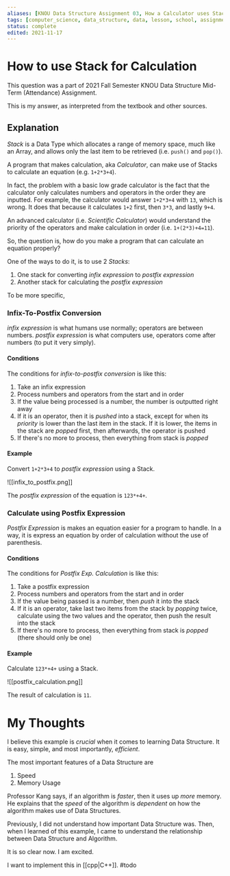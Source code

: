 ```yaml
---
aliases: [KNOU Data Structure Assignment 03, How a Calculator uses Stack, Applying Stack, How to use Stack for Calculation]
tags: [computer_science, data_structure, data, lesson, school, assignment, data_science]
status: complete
edited: 2021-11-17
---
```


# How to use Stack for Calculation
This question was a part of 2021 Fall Semester KNOU Data Structure Mid-Term (Attendance) Assignment.

This is my answer, as interpreted from the textbook and other sources.

## Explanation
_Stack_ is a Data Type which allocates a range of memory space, much like an Array, and allows only the last item to be retrieved (i.e. `push()` and `pop()`).

A program that makes calculation, aka _Calculator_, can make use of Stacks to calculate an equation (e.g. `1+2*3+4`).

In fact, the problem with a basic low grade calculator is the fact that the calculator only calculates numbers and operators in the order they are inputted. For example, the calculator would answer `1+2*3+4` with `13`, which is wrong. It does that because it calculates `1+2` first, then `3*3`, and lastly `9+4`.

An advanced calculator (i.e. _Scientific Calculator_) would understand the priority of the operators and make calculation in order (i.e. `1+(2*3)+4=11`).

So, the question is, how do you make a program that can calculate an equation properly?

One of the ways to do it, is to use 2 _Stacks_:
1. One stack for converting _infix expression_ to _postfix expression_
2. Another stack for calculating the _postfix expression_

To be more specific,

### Infix-To-Postfix Conversion
_infix expression_ is what humans use normally; operators are between numbers.
_postfix expression_ is what computers use, operators come after numbers (to put it very simply).

#### Conditions
The conditions for _infix-to-postfix conversion_ is like this:
1. Take an infix expression
2. Process numbers and operators from the start and in order
3. If the value being processed is a number, the number is outputted right away
4. If it is an operator, then it is _pushed_ into a stack, except for when its _priority_ is lower than the last item in the stack. If it is lower, the items in the stack are _popped_ first, then afterwards, the operator is pushed
5. If there's no more to process, then everything from stack is _popped_

#### Example
Convert `1+2*3+4` to _postfix expression_ using a Stack.

![[infix_to_postfix.png]]

The _postfix expression_ of the equation is `123*+4+`.

### Calculate using Postfix Expression
_Postfix Expression_ is makes an equation easier for a program to handle.
In a way, it is express an equation by order of calculation without the use of parenthesis.

#### Conditions
The conditions for _Postfix Exp. Calculation_ is like this:
1. Take a postfix expression
2. Process numbers and operators from the start and in order
3. If the value being passed is a number, then _push_ it into the stack
4. If it is an operator, take last two items from the stack by _popping_ twice, calculate using the two values and the operator, then push the result into the stack
5. If there's no more to process, then everything from stack is _popped_ (there should only be one)

#### Example
Calculate `123*+4+` using a Stack.

![[postfix_calculation.png]]

The result of calculation is `11`.

# My Thoughts
I believe this example is _crucial_ when it comes to learning Data Structure. It is easy, simple, and most importantly, _efficient_.

The most important features of a Data Structure are
1. Speed
2. Memory Usage

Professor Kang says, if an algorithm is _faster_, then it uses up _more_ memory.
He explains that the _speed_ of the algorithm is _dependent_ on how the algorithm makes use of Data Structures.

Previously, I did not understand how important Data Structure was. Then, when I learned of this example, I came to understand the relationship between Data Structure and Algorithm.

It is so clear now. I am excited.

I want to implement this in [[cpp|C++]]. #todo